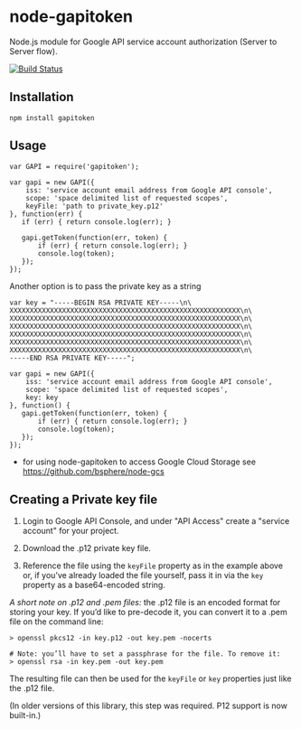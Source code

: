 node-gapitoken
==============

Node.js module for Google API service account authorization (Server to Server flow).

[![Build Status](https://travis-ci.org/bsphere/node-gapitoken.svg)](https://travis-ci.org/bsphere/node-gapitoken)


Installation
------------

	npm install gapitoken

Usage
-----

    var GAPI = require('gapitoken');

    var gapi = new GAPI({
        iss: 'service account email address from Google API console',
        scope: 'space delimited list of requested scopes',
        keyFile: 'path to private_key.p12'
    }, function(err) {
       if (err) { return console.log(err); }

       gapi.getToken(function(err, token) {
           if (err) { return console.log(err); }
           console.log(token);
       });
    });

Another option is to pass the private key as a string

    var key = "-----BEGIN RSA PRIVATE KEY-----\n\
    XXXXXXXXXXXXXXXXXXXXXXXXXXXXXXXXXXXXXXXXXXXXXXXXXXXXXXXXX\n\
    XXXXXXXXXXXXXXXXXXXXXXXXXXXXXXXXXXXXXXXXXXXXXXXXXXXXXXXXX\n\
    XXXXXXXXXXXXXXXXXXXXXXXXXXXXXXXXXXXXXXXXXXXXXXXXXXXXXXXXX\n\
    XXXXXXXXXXXXXXXXXXXXXXXXXXXXXXXXXXXXXXXXXXXXXXXXXXXXXXXXX\n\
    XXXXXXXXXXXXXXXXXXXXXXXXXXXXXXXXXXXXXXXXXXXXXXXXXXXXXXXXX\n\
    XXXXXXXXXXXXXXXXXXXXXXXXXXXXXXXXXXXXXXXXXXXXXXXXXXXXXXXXX\n\
    -----END RSA PRIVATE KEY-----";

    var gapi = new GAPI({
        iss: 'service account email address from Google API console',
        scope: 'space delimited list of requested scopes',
        key: key
    }, function() {
       gapi.getToken(function(err, token) {
           if (err) { return console.log(err); }
           console.log(token);
       });
    });


* for using node-gapitoken to access Google Cloud Storage see https://github.com/bsphere/node-gcs

Creating a Private key file
---------------------------

1) Login to Google API Console, and under "API Access" create a "service account" for your project.

2) Download the .p12 private key file.

3) Reference the file using the `keyFile` property as in the example above or, if you’ve already loaded the file yourself, pass it in via the `key` property as a base64-encoded string.

*A short note on .p12 and .pem files:* the .p12 file is an encoded format for storing your key. If you’d like to pre-decode it, you can convert it to a .pem file on the command line:

```shell
> openssl pkcs12 -in key.p12 -out key.pem -nocerts

# Note: you’ll have to set a passphrase for the file. To remove it:
> openssl rsa -in key.pem -out key.pem
```

The resulting file can then be used for the `keyFile` or `key` properties just like the .p12 file.

(In older versions of this library, this step was required. P12 support is now built-in.)
